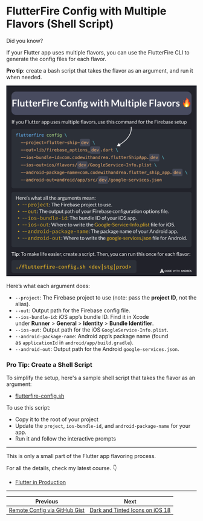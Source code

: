 # FlutterFire Config with Multiple Flavors (Shell Script)

Did you know?

If your Flutter app uses multiple flavors, you can use the FlutterFire CLI to generate the config files for each flavor.

**Pro tip**: create a bash script that takes the flavor as an argument, and run it when needed.

![](196.png)

<!--

If you Flutter app uses multiple flavors, use this command for the Firebase setup

flutterfire config \
  --project=flutter-ship-dev \
  --out=lib/firebase_options_dev.dart \
  --ios-bundle-id=com.codewithandrea.flutterShipApp.dev \
  --ios-out=ios/flavors/dev/GoogleService-Info.plist \
  --android-package-name=com.codewithandrea.flutter_ship_app.dev \
  --android-out=android/app/src/dev/google-services.json

Here’s what all the arguments mean:
--project: The Firebase project to use.
--out: The output path of your Firebase configuration options file.
--ios-bundle-id: The bundle ID of your iOS app.
--ios-out: Where to write the Google-Service-Info.plist file for iOS.
--android-package-name: The package name of your Android app.
--android-out: Where to write the google-services.json file for Android.

Tip: To make life easier, create a script. Then, you can run this once for each flavor:

./flutterfire-config.sh <dev|stg|prod>
-->

Here’s what each argument does:

- `--project`: The Firebase project to use (note: pass the **project ID**, not the alias).
- `--out`: Output path for the Firebase config file.
- `--ios-bundle-id`: iOS app’s bundle ID. Find it in Xcode under **Runner** > **General** > **Identity** > **Bundle Identifier**.
- `--ios-out`: Output path for the iOS `GoogleService-Info.plist`.
- `--android-package-name`: Android app’s package name (found as `applicationId` in `android/app/build.gradle`).
- `--android-out`: Output path for the Android `google-services.json`.

### Pro Tip: Create a Shell Script

To simplify the setup, here's a sample shell script that takes the flavor as an argument:

- [flutterfire-config.sh](https://github.com/bizz84/flutter_ship_app/blob/main/flutterfire-config.sh)

To use this script:

- Copy it to the root of your project
- Update the `project`, `ios-bundle-id`, and `android-package-name` for your app.
- Run it and follow the interactive prompts

---

This is only a small part of the Flutter app flavoring process.

For all the details, check my latest course. 👇

- [Flutter in Production](https://codewithandrea.com/courses/flutter-in-production/)

---

| Previous | Next |
| -------- | ---- |
| [Remote Config via GitHub Gist](../0195-remote-config-github-gist/index.md) | [Dark and Tinted Icons on iOS 18](../0197-dark-tinted-icons-ios-18/index.md) |

<!-- TWITTER|https://x.com/biz84/status/1844285569859453382 -->
<!-- LINKEDIN|https://www.linkedin.com/posts/andreabizzotto_did-you-know-if-your-flutter-app-uses-multiple-activity-7250051558615216129-d14v -->
